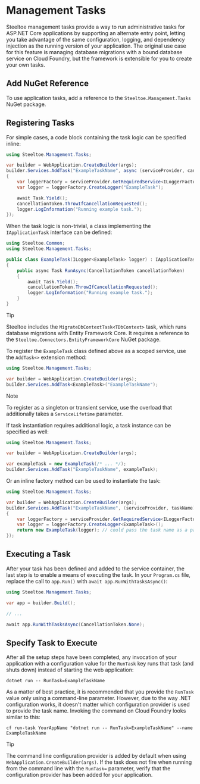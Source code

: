 # Management Tasks

Steeltoe management tasks provide a way to run administrative tasks for ASP.NET Core applications by supporting an alternate entry point, letting you take advantage of the same configuration, logging, and dependency injection as the running version of your application. The original use case for this feature is managing database migrations with a bound database service on Cloud Foundry, but the framework is extensible for you to create your own tasks.

## Add NuGet Reference

To use application tasks, add a reference to the `Steeltoe.Management.Tasks` NuGet package.

## Registering Tasks

For simple cases, a code block containing the task logic can be specified inline:

```csharp
using Steeltoe.Management.Tasks;

var builder = WebApplication.CreateBuilder(args);
builder.Services.AddTask("ExampleTaskName", async (serviceProvider, cancellationToken) =>
{
    var loggerFactory = serviceProvider.GetRequiredService<ILoggerFactory>();
    var logger = loggerFactory.CreateLogger("ExampleTask");

    await Task.Yield();
    cancellationToken.ThrowIfCancellationRequested();
    logger.LogInformation("Running example task.");
});
```

When the task logic is non-trivial, a class implementing the `IApplicationTask` interface can be defined:

```csharp
using Steeltoe.Common;
using Steeltoe.Management.Tasks;

public class ExampleTask(ILogger<ExampleTask> logger) : IApplicationTask
{
    public async Task RunAsync(CancellationToken cancellationToken)
    {
        await Task.Yield();
        cancellationToken.ThrowIfCancellationRequested();
        logger.LogInformation("Running example task.");
    }
}
```

> [!TIP]
> Steeltoe includes the `MigrateDbContextTask<TDbContext>` task, which runs database migrations with Entity Framework Core.
> It requires a reference to the `Steeltoe.Connectors.EntityFrameworkCore` NuGet package.

To register the `ExampleTask` class defined above as a scoped service, use the `AddTask<>` extension method:

```csharp
using Steeltoe.Management.Tasks;

var builder = WebApplication.CreateBuilder(args);
builder.Services.AddTask<ExampleTask>("ExampleTaskName");
```

> [!NOTE]
> To register as a singleton or transient service, use the overload that additionally takes a `ServiceLifetime` parameter.

If task instantiation requires additional logic, a task instance can be specified as well:

```csharp
using Steeltoe.Management.Tasks;

var builder = WebApplication.CreateBuilder(args);

var exampleTask = new ExampleTask(/* ... */);
builder.Services.AddTask("ExampleTaskName", exampleTask);
```

Or an inline factory method can be used to instantiate the task:

```csharp
using Steeltoe.Management.Tasks;

var builder = WebApplication.CreateBuilder(args);
builder.Services.AddTask("ExampleTaskName", (serviceProvider, taskName) =>
{
    var loggerFactory = serviceProvider.GetRequiredService<ILoggerFactory>();
    var logger = loggerFactory.CreateLogger<ExampleTask>();
    return new ExampleTask(logger); // could pass the task name as a parameter
});
```

## Executing a Task

After your task has been defined and added to the service container, the last step is to enable a means of executing the task.
In your `Program.cs` file, replace the call to `app.Run()` with `await app.RunWithTasksAsync()`:

```csharp
using Steeltoe.Management.Tasks;

var app = builder.Build();

// ...

await app.RunWithTasksAsync(CancellationToken.None);
```

## Specify Task to Execute

After all the setup steps have been completed, any invocation of your application with a configuration value for the `RunTask` key
runs that task (and shuts down) instead of starting the web application:

```shell
dotnet run -- RunTask=ExampleTaskName
```

As a matter of best practice, it is recommended that you provide the `RunTask` value only using a command-line parameter.
However, due to the way .NET configuration works, it doesn't matter which configuration provider is used to provide the task name.
Invoking the command on Cloud Foundry looks similar to this:

```shell
cf run-task YourAppName "dotnet run -- RunTask=ExampleTaskName" --name ExampleTaskName
```

> [!TIP]
> The command line configuration provider is added by default when using `WebApplication.CreateBuilder(args)`.
> If the task does not fire when running from the command line with the `RunTask=` parameter,
> verify that the configuration provider has been added for your application.
